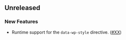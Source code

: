 <!-- Learn how to maintain this file at https://github.com/WordPress/gutenberg/tree/HEAD/packages#maintaining-changelogs. -->

## Unreleased

### New Features

-   Runtime support for the `data-wp-style` directive. ([#XX](XX))
